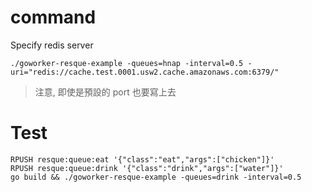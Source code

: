 # command

Specify redis server

    ./goworker-resque-example -queues=hnap -interval=0.5 -uri="redis://cache.test.0001.usw2.cache.amazonaws.com:6379/"

> 注意, 即使是預設的 port 也要寫上去

# Test

    RPUSH resque:queue:eat '{"class":"eat","args":["chicken"]}'
    RPUSH resque:queue:drink '{"class":"drink","args":["water"]}'
    go build && ./goworker-resque-example -queues=drink -interval=0.5




